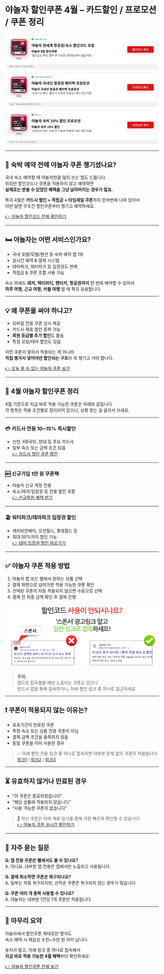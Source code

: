 # 야놀자 할인쿠폰 4월 – 카드할인 / 프로모션 / 쿠폰 정리

[![야놀자 프로모션 배너](https://github.com/promocode-hub/yanolja-promocode/blob/main/yanolja.JPG?raw=true)](http://app.ac/hACEDY533)

---

## 🏨 숙박 예약 전에 야놀자 쿠폰 챙기셨나요?

국내 숙소 예약할 때 야놀자만큼 많이 쓰는 앱도 드뭅니다.  
하지만 할인코드나 쿠폰을 적용하지 않고 예약하면  
**실제로는 받을 수 있었던 혜택을 그냥 날려버리는 경우가 많죠.**

특히 4월은 **카드사 할인 + 적립금 + 타임세일 쿠폰**까지 한꺼번에 나와 있어서  
이번 달엔 무조건 할인쿠폰부터 챙기고 예약하세요.

[👉 야놀자 할인코드 전체 확인하기](http://app.ac/Lqpbum263)

---

## 🛏️ 야놀자는 어떤 서비스인가요?

- 국내 호텔/모텔/펜션 등 숙박 예약 앱 1위  
- 실시간 예약 & 결제 시스템  
- 테마파크, 워터파크 등 입장권도 판매  
- 적립금 & 쿠폰 조합 사용 가능

숙소 외에도 **레저, 액티비티, 렌터카, 항공권까지** 한 번에 예약할 수 있어서  
**하루 여행, 근교 여행, 커플 여행** 할 때 특히 유용합니다.

---

## 💡 왜 쿠폰을 써야 하냐고?

- 모바일 전용 쿠폰 상시 제공  
- 카드사 제휴 할인 중복 가능  
- **회원 등급별 추가 할인**도 붙음  
- 특정 요일/테마 할인도 있음

이런 쿠폰이 알아서 적용되는 게 아니라  
**직접 챙겨서 넣어야만 할인되는 구조**라 꼭 챙기고 가야 합니다.

[👉 오늘 쓸 수 있는 야놀자 쿠폰 보기](http://app.ac/Gj6aV7a33)

---

## 🧾 4월 야놀자 할인쿠폰 정리

4월 기준으로 지금 바로 적용 가능한 쿠폰은 아래와 같습니다.  
각 항목은 적용 조건별로 정리되어 있으니, 상황 맞는 걸 골라서 쓰세요.

---

### 💳 카드사 연동 10~15% 즉시할인
- 신한, KB국민, 현대 등 주요 카드사  
- 일부 숙소 또는 금액 조건 있음  
[👉 카드사 할인 쿠폰 확인](http://app.ac/hACEDY533)

---

### 🆕 신규가입 1만 원 쿠폰팩
- 야놀자 신규 계정 전용  
- 숙소/레저/입장권 등 전용 할인 포함  
[👉 신규회원 혜택 받기](http://app.ac/Lqpbum263)

---

### 🏖️ 워터파크/테마파크 입장권 할인
- 캐리비안베이, 오션월드, 롯데월드 등  
- 최대 50%까지 할인 가능  
[👉 테마 입장권 할인 바로가기](http://app.ac/Gj6aV7a33)

---

## ✅ 야놀자 쿠폰 적용 방법

1. 야놀자 앱 또는 웹에서 원하는 상품 선택  
2. 결제 화면으로 넘어가면 적용 가능한 쿠폰 확인  
3. 선택된 쿠폰이 자동 적용되지 않으면 수동으로 선택  
4. 결제 전 최종 금액 확인 후 결제 진행

[![할인코드 사용 예시](https://github.com/promocode-hub/klook-promocode/blob/main/guide-banner.png?raw=true)](http://app.ac/hACEDY533)

> **주의:**  
> 앱으로 접속했을 때만 노출되는 쿠폰도 있으니  
> 반드시 앱을 통해 접속하거나, 아래 할인 링크 중 하나로 접근하세요.

---

## ❗ 쿠폰이 적용되지 않는 이유는?

- 유효기간이 만료된 쿠폰  
- 특정 숙소 또는 상품 전용 쿠폰이 아님  
- 결제 금액 조건을 충족하지 않음  
- 동일 쿠폰을 이미 사용한 경우

> ✅ 아래 할인 전용 링크 중 하나로 접속하면 대부분 문제 없이 쿠폰이 적용됩니다:  
> [링크1](http://app.ac/hACEDY533) / [링크2](http://app.ac/Lqpbum263) / [링크3](http://app.ac/Gj6aV7a33)

---

## ⏳ 유효하지 않거나 만료된 경우

- “이 쿠폰은 종료되었습니다”  
- “해당 상품에 적용되지 않습니다”  
- “사용 가능한 쿠폰이 없습니다”

> 🔄 최신 쿠폰은 아래 제휴 링크를 통해 가장 빠르게 확인할 수 있습니다.  
> [👉 야놀자 쿠폰 실시간 확인하기](http://app.ac/Lqpbum263)

---

## 🙋 자주 묻는 질문

**Q. 앱 전용 쿠폰은 웹에서도 쓸 수 있나요?**  
A. 아니요. 대부분 앱 전용은 앱에서만 노출되고 사용됩니다.

**Q. 결제 취소하면 쿠폰은 복구되나요?**  
A. 일부는 자동 복구되지만, 선착순 쿠폰은 복구되지 않는 경우가 많습니다.

**Q. 쿠폰 여러 개 중복 사용할 수 있나요?**  
A. 야놀자는 대부분 1건당 1개 쿠폰만 적용됩니다.

---

## 🧾 마무리 요약

야놀자에서 할인쿠폰 제대로만 챙겨도  
숙소 예약 시 체감상 수천~수만 원 차이 납니다.

놓치지 말고, 아래 링크 중 하나로 접속해서  
**지금 바로 적용 가능한 4월 혜택**부터 확인하세요:

[👉 야놀자 할인쿠폰 전체 보기](http://app.ac/hACEDY533)
